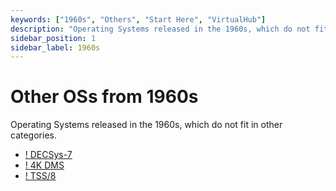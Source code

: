 ```yaml
---
keywords: ["1960s", "Others", "Start Here", "VirtualHub"]
description: "Operating Systems released in the 1960s, which do not fit in other categories."
sidebar_position: 1
sidebar_label: 1960s
---
```


# Other OSs from 1960s

Operating Systems released in the 1960s, which do not fit in other categories.

- [! DECSys-7](/1960s/1965/decsys/)
- [! 4K DMS](/1960s/1965/4kdms/)
- [! TSS/8](/1960s/1968/tss8/)
